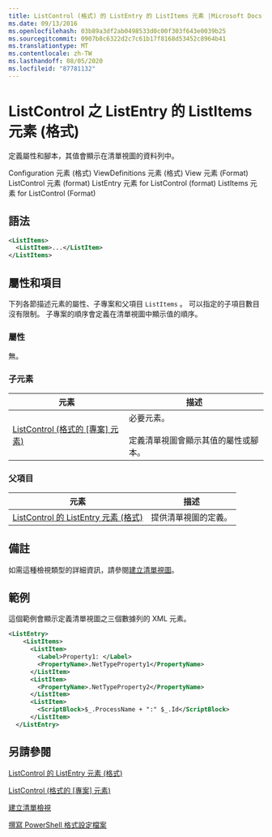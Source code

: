```yaml
---
title: ListControl (格式) 的 ListEntry 的 ListItems 元素 |Microsoft Docs
ms.date: 09/13/2016
ms.openlocfilehash: 03b89a3df2ab0498533d0c00f303f643e0039b25
ms.sourcegitcommit: 0907b8c6322d2c7c61b17f8168d53452c8964b41
ms.translationtype: MT
ms.contentlocale: zh-TW
ms.lasthandoff: 08/05/2020
ms.locfileid: "87781132"
---
```

# <a name="listitems-element-for-listentry-for-listcontrol-format"></a>ListControl 之 ListEntry 的 ListItems 元素 (格式)

定義屬性和腳本，其值會顯示在清單視圖的資料列中。

Configuration 元素 (格式) ViewDefinitions 元素 (格式) View 元素 (Format) ListControl 元素 (format) ListEntry 元素 for ListControl (format) ListItems 元素 for ListControl (Format) 

## <a name="syntax"></a>語法

```xml
<ListItems>
  <ListItem>...</ListItem>
</ListItems>
```

## <a name="attributes-and-elements"></a>屬性和項目

下列各節描述元素的屬性、子專案和父項目 `ListItems` 。 可以指定的子項目數目沒有限制。 子專案的順序會定義在清單視圖中顯示值的順序。

### <a name="attributes"></a>屬性

無。

### <a name="child-elements"></a>子元素

|元素|描述|
|-------------|-----------------|
|[ListControl (格式的 [專案] 元素) ](./listitem-element-for-listitems-for-listcontrol-format.md)|必要元素。<br /><br /> 定義清單視圖會顯示其值的屬性或腳本。|

### <a name="parent-elements"></a>父項目

|元素|描述|
|-------------|-----------------|
|[ListControl 的 ListEntry 元素 (格式)](./listentry-element-for-listcontrol-format.md)|提供清單視圖的定義。|

## <a name="remarks"></a>備註

如需這種檢視類型的詳細資訊，請參閱[建立清單視圖](./creating-a-list-view.md)。

## <a name="example"></a>範例

這個範例會顯示定義清單視圖之三個數據列的 XML 元素。

```xml
<ListEntry>
    <ListItems>
      <ListItem>
        <Label>Property1: </Label>
        <PropertyName>.NetTypeProperty1</PropertyName>
      </ListItem>
      <ListItem>
        <PropertyName>.NetTypeProperty2</PropertyName>
      </ListItem>
      <ListItem>
        <ScriptBlock>$_.ProcessName + ":" $_.Id</ScriptBlock>
      </ListItem>
  </ListEntry>
```

## <a name="see-also"></a>另請參閱

[ListControl 的 ListEntry 元素 (格式)](./listentry-element-for-listcontrol-format.md)

[ListControl (格式的 [專案] 元素) ](./listitem-element-for-listitems-for-listcontrol-format.md)

[建立清單檢視](./creating-a-list-view.md)

[撰寫 PowerShell 格式設定檔案](./writing-a-powershell-formatting-file.md)
